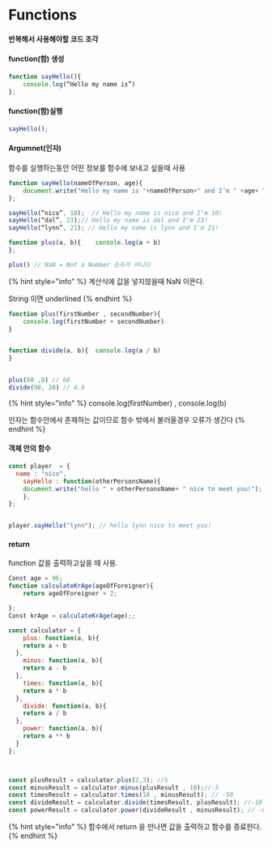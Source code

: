 # Functions

#### 반복해서 사용해야할 코드 조각 

#### function\(함\) 생성

```javascript
function sayHello(){
	console.log(“Hello my name is”)
};
```

#### function\(함\)실행

```javascript
sayHello();
```

#### Argumnet\(인자\)

 함수를 실행하는동안 어떤 정보를 함수에 보내고 싶을때 사용

```javascript
function sayHello(nameOfPerson, age){
	document.write("Hello my name is "+nameOfPerson+" and I’m " +age+ "!")
};

sayHello(“nico”, 10);  // Hello my name is nico and I'm 10!
sayHello(“dal”, 23);// Hello my name is dal and I'm 23!
sayHello(“lynn”, 21); // Hello my name is lynn and I'm 21!


```

```javascript
function plus(a, b){ 	console.log(a + b)
};

plus() // NaN = Not a Number 숫자가 아니다
```

{% hint style="info" %}
계산식에 값을 넣지않을때  NaN 이뜬다.  

String 이면 underlined
{% endhint %}

```javascript
function plus(firstNumber , secondNumber){
	console.log(firstNumber + secondNumber)
}


function divide(a, b){ 	console.log(a / b)
}


plus(60 ,8) // 68
divide(98, 20) // 4.9
```

{% hint style="info" %}
console.log\(firstNumber\) , console.log\(b\) 

인자는 함수안에서 존재하는 값이므로 함수 밖에서 불러올경우 오류가 생긴다
{% endhint %}

#### 객체 안의 함수

```javascript
const player  = {	
  name : "nico",
	sayHello : function(otherPersonsName){		   
    document.write("hello " + otherPersonsName+ " nice to meet you!");
	},
};


player.sayHello("lynn"); // hello lynn nice to meet you!
```

#### return

function 값을 출력하고싶을 때 사용. 

```javascript
Const age = 96;
function calculateKrAge(ageOfForeigner){
	return ageOfForeigner + 2;

}; 
Const krAge = calculateKrAge(age);;
```

```javascript
const calculator = {
    plus: function(a, b){
    return a + b
  },
    minus: function(a, b){
    return a - b
  },
    times: function(a, b){
    return a * b
  },
    divide: function(a, b){
    return a / b
  },
    power: function(a, b){
    return a ** b
  }
};



const plusResult = calculator.plus(2,3); //5
const minusResult = calculator.minus(plusResult , 10);//-5
const timesResult = calculator.times(10 , minusResult); // -50
const divideResult = calculator.divide(timesResult, plusResult); //-10
const powerResult = calculator.power(divideResult , minusResult); // -0.000009999999999999999
```

{% hint style="info" %}
함수에서 return 을 만나면 값을 출력하고 함수를 종료한다.
{% endhint %}



